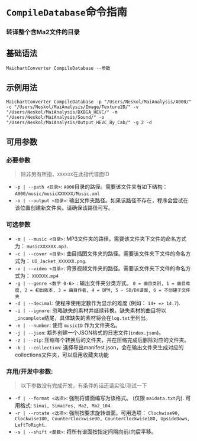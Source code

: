 # `CompileDatabase`命令指南

### 转译整个含Ma2文件的目录

## 基础语法

    MaichartConverter CompileDatabase --参数

## 示例用法

    MaichartConverter CompileDatabase -p "/Users/Neskol/MaiAnalysis/A000/" -c "/Users/Neskol/MaiAnalysis/Image/Texture2D/" -v "/Users/Neskol/MaiAnalysis/DXBGA_HEVC/" -m "/Users/Neskol/MaiAnalysis/Sound/" -o "/Users/Neskol/MaiAnalysis/Output_HEVC_By_Cab/" -g 2 -d

## 可用参数

### 必要参数

> 除非另有所指，`XXXXXX`在此指代谱面ID

- `-p | --path <目录>`: `A000`目录的路径。需要该文件夹有如下结构：`A000/music/musicXXXXXX/Music.xml`
- `-o | --output <目录>`: 输出文件夹路径。如果该路径不存在，程序会尝试在该位置创建新文件夹。请确保该路径可写。

### 可选参数

- `-m | --music <目录>`: MP3文件夹的路径。需要该文件夹下文件的命名方式为： `musicXXXXXX.mp3`.
- `-c | --cover <目录>`: 曲目插图文件夹的路径。需要该文件夹下文件的命名方式为： `UI_Jacket_XXXXXX.png`.
- `-v | --video <目录>`: 背景视频文件夹的路径。需要该文件夹下文件的命名方式为： `XXXXXX.mp4`
- `-g | --genre <数字 0-6> `: 输出文件夹分类方式。
  `0 = 曲目类别, 1 = 曲目难度, 2 = 初出版本, 3 = 曲目作者, 4 = BPM, 5 - SD/DX谱面, 6 = 不创建子文件夹`
- `-d | --decimal`: 使程序使用定数作为显示的难度 (例如： `14+ => 14.7`).
- `-i | --ignore`: 忽略缺失的素材并继续转换。缺失素材的曲目将以`_incomplete`结尾，具体缺失的素材将会在`log.txt`里列出。
- `-n | --number`: 使用 `musicID` 作为文件夹名。
- `-j | --json`: 额外创建一个JSON格式的日志文件(`index.json`)。
- `-z | --zip`: 压缩每个转换后的文件夹，并在压缩完成后删除对应的文件夹。
- `-k | --collection`: 选择导出manifest.json，会在输出文件夹生成对应的collections文件夹，可以启用收藏夹功能

### 弃用/开发中参数:

> 以下参数没有完成开发，有条件的话还请实验/测试一下

- `-f | --format <选项>`: 强制将谱面编写为该格式。 (仅限 `maidata.txt`内). 可用格式: `Simai, SimaiFes, Ma2, Ma2_104`.
- `-r | --rotate <选项>`:
  强制按要求旋转谱面。可用选项：
  `Clockwise90, Clockwise180, CounterClockwise90, CounterClockwise180, UpsideDown, LeftToRight`.
- `-s | --shift <整数>`: 将所有谱面按指定间隔向前/向后平移。

